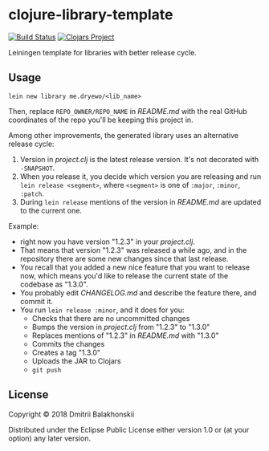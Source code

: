 # clojure-library-template

[![Build Status](https://travis-ci.org/dryewo/clojure-library-template.svg?branch=master)](https://travis-ci.org/dryewo/clojure-library-template)
[![Clojars Project](https://img.shields.io/clojars/v/library/lein-template.svg)](https://clojars.org/library/lein-template)


Leiningen template for libraries with better release cycle.

## Usage

    lein new library me.dryewo/<lib_name>

Then, replace `REPO_OWNER/REPO_NAME` in _README.md_ with the real GitHub coordinates of the repo you'll be keeping this project in.

Among other improvements, the generated library uses an alternative release cycle:

1. Version in _project.clj_ is the latest release version. It's not decorated with `-SNAPSHOT`.
2. When you release it, you decide which version you are releasing and run `lein release <segment>`, where `<segment>` is one of `:major`, `:minor`, `:patch`.
3. During `lein release` mentions of the version in _README.md_ are updated to the current one.
  
Example:
- right now you have version "1.2.3" in your _project.clj_.
- That means that version "1.2.3" was released a while ago, and in the repository there are some new changes since that last release.
- You recall that you added a new nice feature that you want to release now, which means you'd like to release the current state of the codebase as "1.3.0".
- You probably edit _CHANGELOG.md_ and describe the feature there, and commit it.
- You run `lein release :minor`, and it does for you:
  - Checks that there are no uncommitted changes
  - Bumps the version in _project.clj_ from "1.2.3" to "1.3.0"
  - Replaces mentions of "1.2.3" in _README.md_ with "1.3.0"
  - Commits the changes
  - Creates a tag "1.3.0"
  - Uploads the JAR to Clojars
  - `git push`

## License

Copyright © 2018 Dmitrii Balakhonskii

Distributed under the Eclipse Public License either version 1.0 or (at
your option) any later version.
